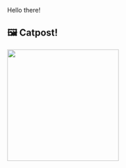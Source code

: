 Hello there!



## 🖼️ Catpost!

<sub>
    <img src="https://cdn2.thecatapi.com/images/8k6.jpg" height="256">
</sub>

